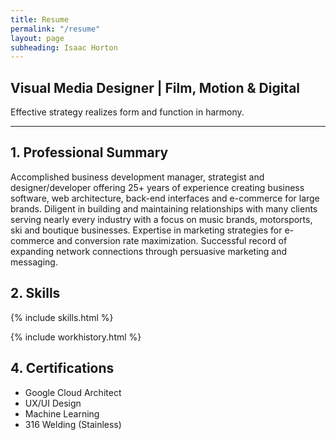 ```yaml
---
title: Resume
permalink: "/resume"
layout: page
subheading: Isaac Horton
---
```


## Visual Media Designer | Film, Motion & Digital

Effective strategy realizes form and function in harmony.
<hr>

## 1. Professional Summary

<div uk-grid><div class="uk-width-1-2@m">

Accomplished business development manager, strategist and designer/developer offering 25+ years of experience creating business software, web architecture, back-end interfaces and e-commerce for large brands. Diligent in building and maintaining relationships with many clients serving nearly every industry with a focus on music brands, motorsports, ski and boutique businesses. Expertise in marketing strategies for e-commerce and conversion rate maximization. Successful record of expanding network connections through persuasive marketing and messaging.
</div>
<div class="uk-width-1-2@m">

</div></div>

## 2. Skills
{% include skills.html %}


{% include workhistory.html %}


## 4. Certifications
  - Google Cloud Architect
  - UX/UI Design
  - Machine Learning
  - 316 Welding (Stainless)
